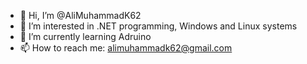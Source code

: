 - 👋 Hi, I’m @AliMuhammadK62
- 👀 I’m interested in .NET programming, Windows and Linux systems
- 🌱 I’m currently learning Adruino
- 📫 How to reach me: alimuhammadk62@gmail.com

<!---
AliMuhammadK62/AliMuhammadK62 is a ✨ special ✨ repository because its `README.md` (this file) appears on your GitHub profile.
You can click the Preview link to take a look at your changes.
--->

